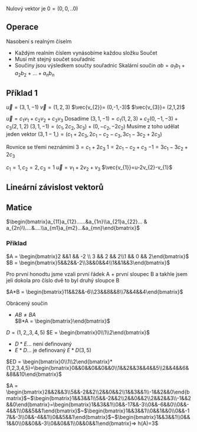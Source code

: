 Nulový vektor je $0 = (0,0,..0)$

## Operace
Nasobení s realným číselm
- Každým realním číslem vynásobíme každou složku
Součet 
- Musí mít stejný součet souřadnic
- Součiny jsou výsledkem součty souřadnic
Skalární součin
$ab = a_{1}b_{1}+a_{2}b_{2}+...+a_{n}b_{n}$

## Příklad 1
$\vec{u} = (3,1,-1)$
$\vec{v} = (1,2,3)$
$\vec{v_{2}}= (0,-1,-3)$
$\vec{v_{3}}= (2,1,2)$

$\vec{u} = c_{1}v_{1}+c_{2}v_{2}+c_{3}v_{3}$
Dosadíme
$(3,1,-1) = c_{1}(1,2,3)+c_{2}(0,-1,-3)+c_{3}(2,1,2)$
$(3,1,-1)= (c_{1},2c_{2},3c_{3})+(0,-c_{2},-2c_{2})$
Musíme z toho udělat jeden vektor
$(3,1-1,)=(c_{1}+2c_{3},2c_{1}-c_{2}-c_{3},3c_{1}-3c_{2}+2c_{3})$

Rovnice se třemi neznámimi
$3= c_{1}+2c_{3}$
$1= 2c_{1}-c_{2}+c_{3}$
$-1 = 3c_{1}-3c_{2}+2c_{3}$

$c_{1}= 1,c_{2}=2,c_{3}=1$
$\vec{u}=v_{1}+2v_{2}+v_3$
$\vec{v_{1}}=u-2v_{2}-v_{1}$

## Lineární závislost vektorů

## Matice
$\begin{bmatrix}a_{11}a_{12}......&a_{1n}\\a_{21}a_{22}... & a_{2n}\\....&....\\a_{m1}a_{m2}...&a_{mn}\end{bmatrix}$

### Příklad 
$A = \begin{bmatrix}2  &&1 && -2 \\ 3 && 2 && 2\\1 && 0 && 2\end{bmatrix}$
$B = \begin{bmatrix}5&&2&&-2\\3&&0&&4\\1&&1&&3\end{bmatrix}$

Pro první honodtu jsme vzali první řádek A + první sloupec B a takhle jsem jeli dokola pro číslo dvě to byl druhý sloupce B

$A*B = \begin{bmatrix}11&&2&&-6\\23&&8&&8\\7&&4&&4\end{bmatrix}$

Obrácený součin 
- $AB \neq BA$   
$B*A = \begin{bmatrix}\end{bmatrix}$


$D=(1,2,,3,4,5)$
$E = \begin{bmatrix}0\\1\\2\end{bmatrix}$
- $D*E$... není definovaný
- $E*D$... je definovaný
	 $E*D(3,5)$

$ED = \begin{bmatrix}0\\1\\2\end{bmatrix}*(1,2,3,4,5)=\begin{bmatrix}0&&0&&0&&0&&0\\1&&2&&3&&4&&5\\2&&4&&6&&8&&10\end{bmatrix}$


$A = \begin{bmatrix}2&&2&&3\\5&&-2&&2\\2&&0&&2\\1&&3&&1\\-1&&2&&0\end{bmatrix}$~$\begin{bmatrix}1&&3&&1\\5&&-2&&2\\2&&0&&2\\2&&2&&3\\-1&&2&&0\end{bmatrix}=\begin{bmatrix}1&&3&&1\\0&&-17&&-3\\0&&-6&&0\\0&&-4&&1\\0&&5&&1\end{bmatrix}$~$\begin{bmatrix}1&&3&&1\\0&&1&&0\\0&&-17&&-3\\0&&-4&&1\\0&&5&&1\end{bmatrix}$~$\begin{bmatrix}1&&3&&1\\0&&1&&0\\0&&0&&-3\\0&&0&&1\\0&&0&&1\end{bmatrix}=> h(A)=3$
